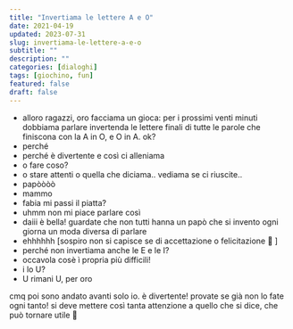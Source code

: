 ```yaml
---
title: "Invertiama le lettere A e O"
date: 2021-04-19
updated: 2023-07-31
slug: invertiama-le-lettere-a-e-o
subtitle: ""
description: ""
categories: [dialoghi]
tags: [giochino, fun]
featured: false
draft: false
---
```


- alloro ragazzi, oro facciama un gioca: per i prossimi venti minuti dobbiama parlare invertenda le lettere finali di tutte le parole che finiscona con la A in O, e O in A. ok?
- perché
- perché è divertente e così ci alleniama
- o fare coso?
- o stare attenti o quella che diciama.. vediama se ci riuscite..
- papòòòò
- mammo
- fabia mi passi il piatta?
- uhmm non mi piace parlare così
- daiii è bella! guardate che non tutti hanna un papò che si invento ogni giorna un moda diversa di parlare
- ehhhhhh [sospiro non si capisce se di accettazione o felicitazione 🙂 ]
- perché non invertiama anche le E e le I?
- occavola cosè ì propria più difficili!
- i lo U?
- U rimani U, per oro
  
cmq poi sono andato avanti solo io. è divertente! provate se già non lo fate ogni tanto! si deve mettere così tanta attenzione a quello che si dice, che può tornare utile 🙂
